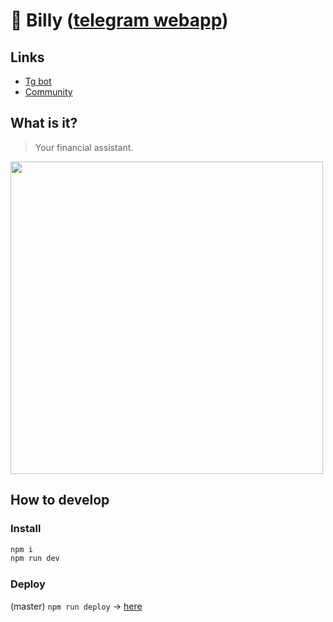 # 🐨 Billy ([telegram webapp](https://t.me/BillyMoney_bot?start=from_github))

## Links
- [Tg bot](https://t.me/BillyMoney_bot?start=from_github)
- [Community](https://t.me/Billy_Community)

## What is it?

> Your financial assistant.

<a href="https://t.me/BillyMoney_bot?start=from_github" target="_blank">
<img src="https://github.com/sotabots/Billy-webapp/assets/35522011/4473bff3-a002-4a10-8cfb-ce5997ca10ce" height="500">
</a>

## How to develop

### Install

```sh
npm i
npm run dev
```

### Deploy

(master) `npm run deploy` -> [here](https://sotabots.github.io/Billy-webapp/)
